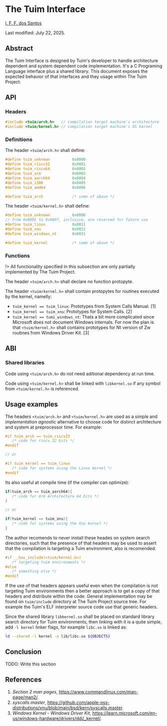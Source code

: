 # The Tuim Interface

[I. F. F. dos Santos](mailto:ismaellxd@gmail.com)

Last modified: July 22, 2025.

## Abstract

The Tuim Interface is designed by Tuim's developer
to handle architecture dependent and system dependent code implementation.
It's a C Programing Language interface plus a shared library.
This document exposes the expected behavior of that interfaces
and they usage within The Tuim Project.

## API

### Headers

```c
#include <tuim/arch.h>   // compilation target machine's architecture
#include <tuim/kernel.h> // compilation target machine's OS kernel
```

### Definitions

The header `<tuim/arch.h>` shall define:

```c
#define tuim_unknown          0x0000
#define tuim_riscv32          0x0001
#define tuim_riscv64          0x0002
#define tuim_arm              0x0003
#define tuim_aarch64          0x0004
#define tuim_i386             0x0005
#define tuim_amd64            0x0006

#define tuim_arch             /* some of above */
```

The header `<tuim/kernel.h>` shall define:

```c
#define tuim_unknown          0x0000
// from 0x0001 to 0x000f, inclusive, are reserved for future use
#define tuim_linux            0x0011
#define tuim_xnu              0x0021
#define tuim_windows_nt       0x0031

#define tuim_kernel           /* some of above */
```

### Functions

!> All functionality specified in this subsection are only partially implemented
by The Tuim Project.

The header `<tuim/arch.h>` shall declare no function protopyte.

The header `<tuim/kernel.h>` shall contain protopytes for
routines executed by the kernel, namelly:

- `tuim_kernel == tuim_linux`:
   Prototypes from System Calls Manual. [1]
- `tuim_kernel == tuim_xnu`:
   Prototypes for System Calls. [2]
- `tuim_kernel == tumi_windows_nt`:
   Thats a bit more complicated since Microsoft does not document
   Windows internals.
   For now the plan is that `<tuim/kernel.h>` shall contains prototypes
   for Nt version of Zw routines from Windows Driver Kit. [3]

## ABI

### Shared libraries

Code using `<tuim/arch.h>` do not need aditional dependency at run time.

Code using `<tuim/kernel.h>` shall be linked with
`libkernel.so` if any symbol from `<tuim/kernel.h>` is referenced.

## Usage examples

The headers `<tuim/arch.h>` and `<tuim/kernel.h>`
are used as a simple and *implementation agnostic*
alternative to choose code for distinct architecture and system
at preprocessor time. For example:

```c
#if tuim_arch == tuim_riscv23
   /* code for riscv 32 bits */
#endif

// or

#if tuim_kernel == tuim_linux
   /* code for systems using the Linux kernel */
#endif
```

Its also useful at compile time (if the compiler can optimize):

```c
if(tuim_arch == tuim_aarch64){
   /* code for Arm Architecture 64 bits */
}

// or

if(tuim_kernel == tuim_xnu){
   /* code for systems using the Xnu kernel */
}
```

The author recomends to never install these heades on
system search directories, such that the presence of that headers
may be used to assert that the compilation is targeting a Tuim environment,
also is recomended:

```c
#if __has_include(<tuim/kernel.h>)
   /* targeting tuim environments */
#else
   /* something else */
#endif
```

If the use of that headers appears useful even when
the compilation is not targeting Tuim environments then a better approach
is to get a copy of that headers and distribute within the code.
General implementation may be found on `tuim/include` directory
at The Tuim Project source tree.
For example the Tuim's ELF interpreter source code use that generic headers.

Since the shared library `libkernel.so` shall be placed
on standard library search directory for Tuim environments,
then linking with it is a quite simple, add `-l kernel` linker flags,
for example `libc.so` is linked as:

```sh
ld --shared -l kernel -o lib/libc.so ${OBJECTS}
```

## Conclusion

TODO: Write this section

## References

1. _Section 2 man pages_, <https://www.commandlinux.com/man-page/man2/>.
2. _syscalls.master_, <https://github.com/apple-oss-distributions/xnu/blob/main/bsd/kern/syscalls.master>.
3. _Windows Kernel - Windows Driver Kit_, <https://learn.microsoft.com/en-us/windows-hardware/drivers/ddi/_kernel/>.
